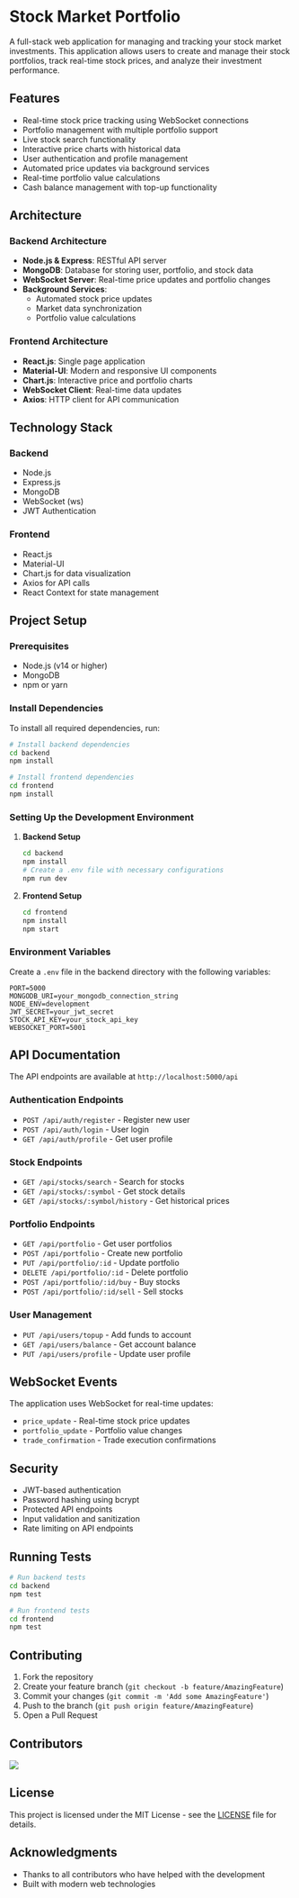 # Stock Market Portfolio

A full-stack web application for managing and tracking your stock market investments. This application allows users to create and manage their stock portfolios, track real-time stock prices, and analyze their investment performance.

## Features

- Real-time stock price tracking using WebSocket connections
- Portfolio management with multiple portfolio support
- Live stock search functionality
- Interactive price charts with historical data
- User authentication and profile management
- Automated price updates via background services
- Real-time portfolio value calculations
- Cash balance management with top-up functionality

## Architecture

### Backend Architecture
- **Node.js & Express**: RESTful API server
- **MongoDB**: Database for storing user, portfolio, and stock data
- **WebSocket Server**: Real-time price updates and portfolio changes
- **Background Services**: 
  - Automated stock price updates
  - Market data synchronization
  - Portfolio value calculations

### Frontend Architecture
- **React.js**: Single page application
- **Material-UI**: Modern and responsive UI components
- **Chart.js**: Interactive price and portfolio charts
- **WebSocket Client**: Real-time data updates
- **Axios**: HTTP client for API communication

## Technology Stack

### Backend
- Node.js
- Express.js
- MongoDB
- WebSocket (ws)
- JWT Authentication

### Frontend
- React.js
- Material-UI
- Chart.js for data visualization
- Axios for API calls
- React Context for state management

## Project Setup

### Prerequisites
- Node.js (v14 or higher)
- MongoDB
- npm or yarn

### Install Dependencies

To install all required dependencies, run:
```bash
# Install backend dependencies
cd backend
npm install

# Install frontend dependencies
cd frontend
npm install
```

### Setting Up the Development Environment

1. **Backend Setup**
   ```bash
   cd backend
   npm install
   # Create a .env file with necessary configurations
   npm run dev
   ```

2. **Frontend Setup**
   ```bash
   cd frontend
   npm install
   npm start
   ```

### Environment Variables

Create a `.env` file in the backend directory with the following variables:
```
PORT=5000
MONGODB_URI=your_mongodb_connection_string
NODE_ENV=development
JWT_SECRET=your_jwt_secret
STOCK_API_KEY=your_stock_api_key
WEBSOCKET_PORT=5001
```

## API Documentation

The API endpoints are available at `http://localhost:5000/api`

### Authentication Endpoints
- `POST /api/auth/register` - Register new user
- `POST /api/auth/login` - User login
- `GET /api/auth/profile` - Get user profile

### Stock Endpoints
- `GET /api/stocks/search` - Search for stocks
- `GET /api/stocks/:symbol` - Get stock details
- `GET /api/stocks/:symbol/history` - Get historical prices

### Portfolio Endpoints
- `GET /api/portfolio` - Get user portfolios
- `POST /api/portfolio` - Create new portfolio
- `PUT /api/portfolio/:id` - Update portfolio
- `DELETE /api/portfolio/:id` - Delete portfolio
- `POST /api/portfolio/:id/buy` - Buy stocks
- `POST /api/portfolio/:id/sell` - Sell stocks

### User Management
- `PUT /api/users/topup` - Add funds to account
- `GET /api/users/balance` - Get account balance
- `PUT /api/users/profile` - Update user profile

## WebSocket Events

The application uses WebSocket for real-time updates:
- `price_update` - Real-time stock price updates
- `portfolio_update` - Portfolio value changes
- `trade_confirmation` - Trade execution confirmations

## Security

- JWT-based authentication
- Password hashing using bcrypt
- Protected API endpoints
- Input validation and sanitization
- Rate limiting on API endpoints

## Running Tests

```bash
# Run backend tests
cd backend
npm test

# Run frontend tests
cd frontend
npm test
```

## Contributing

1. Fork the repository
2. Create your feature branch (`git checkout -b feature/AmazingFeature`)
3. Commit your changes (`git commit -m 'Add some AmazingFeature'`)
4. Push to the branch (`git push origin feature/AmazingFeature`)
5. Open a Pull Request

## Contributors

<a href="https://github.com/Slncsmr/Stock-Market-Portfolio/graphs/contributors">
  <img src="https://contrib.rocks/image?repo=Slncsmr/Stock-Market-Portfolio" />
</a>

## License

This project is licensed under the MIT License - see the [LICENSE](LICENSE) file for details.

## Acknowledgments

- Thanks to all contributors who have helped with the development
- Built with modern web technologies 
